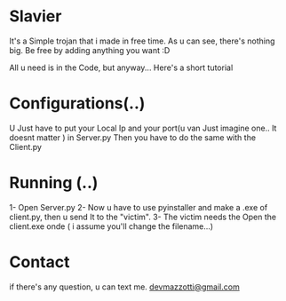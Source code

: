 # Slavier
It's a Simple trojan that i made in free time.
As u can see, there's nothing big. Be free by adding anything you want :D

All u need is in the Code, but anyway... Here's a short tutorial


# Configurations(..)

U Just have to put your Local Ip and your port(u van Just imagine one.. It doesnt matter ) in Server.py
Then you have to do the same with the Client.py

# Running (..)

1- Open Server.py
2- Now u have to use pyinstaller and make a .exe of client.py, then u send It to the "victim".
3- The victim needs the Open the client.exe onde ( i assume you'll change the filename...)




# Contact

if there's any question, u can text me.
devmazzotti@gmail.com
